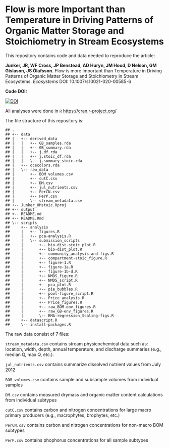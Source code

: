 Flow is more Important than Temperature in Driving Patterns of Organic
Matter Storage and Stoichiometry in Stream Ecosystems
================

This repository contains code and data needed to reproduce the article:

**Junker, JR, WF Cross, JP Benstead, AD Huryn, JM Hood, D Nelson, GM
Gíslason, JS Ólafsson.** Flow is more Important than Temperature in
Driving Patterns of Organic Matter Storage and Stoichiometry in Stream
Ecosystems. *Ecosystems* DOI: 10.1007/s10021-020-00585-6

**Code DOI:**

[![DOI](https://zenodo.org/badge/3756279.svg)](https://zenodo.org/badge/latestdoi/3756279)

All analyses were done in `R` <https://cran.r-project.org/>

The file structure of this repository is:

    ## .
    ## +-- data
    ## |   +-- derived_data
    ## |   |   +-- GB_samples.rda
    ## |   |   +-- GB_summary.rda
    ## |   |   +-- j.df.rda
    ## |   |   +-- j.stoic_df.rda
    ## |   |   \-- j.summary_stoic.rda
    ## |   +-- ocecolors.rda
    ## |   \-- raw_data
    ## |       +-- BOM_volumes.csv
    ## |       +-- cutC.csv
    ## |       +-- DM.csv
    ## |       +-- jul_nutrients.csv
    ## |       +-- PerCN.csv
    ## |       +-- PerP.csv
    ## |       \-- stream_metadata.csv
    ## +-- Junker_OMstoic.Rproj
    ## +-- output
    ## +-- README.md
    ## +-- README.Rmd
    ## \-- scripts
    ##     +-- analysis
    ##     |   +-- figures.R
    ##     |   +-- pca-analysis.R
    ##     |   \-- submission_scripts
    ##     |       +-- bio-dist-stoic_plot.R
    ##     |       +-- bio-dist_plot.R
    ##     |       +-- community_analysis-and-figs.R
    ##     |       +-- compartment-stoic_figure.R
    ##     |       +-- figure-1.R
    ##     |       +-- figure-1a.R
    ##     |       +-- figure-1b-d.R
    ##     |       +-- NMDS_figure.R
    ##     |       +-- NMDS_script.R
    ##     |       +-- pca_plot.R
    ##     |       +-- pie_bubbles.R
    ##     |       +-- pool-figure_script.R
    ##     |       +-- Price_analysis.R
    ##     |       +-- Price_figures.R
    ##     |       +-- raw_BOM-env_figures.R
    ##     |       +-- raw_GB-env_figures.R
    ##     |       \-- RMA-regression_Scaling-figs.R
    ##     +-- datascript.R
    ##     \-- install-packages.R

The raw data consist of 7 files:

`stream_metadata.csv` contains stream physicochemical data such as:
location, width, depth, annual temperature, and discharge summaries
(e.g., median Q, max Q, etc.).

`jul_nutrients.csv` contains summarize dissolved nutrient values from
July 2012

`BOM_volumes.csv` contains sample and subsample volumes from individual
samples

`DM.csv` contains measured drymass and organic matter content
calculations from individual subtypes

`cutC.csv` contains carbon and nitrogen concentrations for large macro
primary producers (e.g., macrophytes, brophytes, etc.)

`PerCN.csv` contains carbon and nitrogen concentrations for non-macro
BOM subtypes

`PerP.csv` contains phophorus concentrations for all sample subtypes
